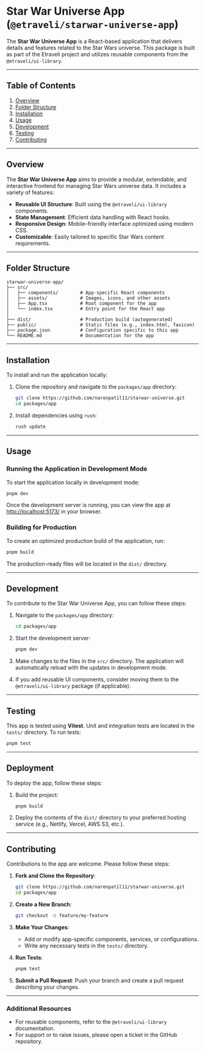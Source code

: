 # Star War Universe App (`@etraveli/starwar-universe-app`)

The **Star War Universe App** is a React-based application that delivers details and features related to the Star Wars
universe. This package is built as part of the Etraveli project and utilizes reusable components from the
`@etraveli/ui-library`.

---

## Table of Contents

1. [Overview](#overview)
2. [Folder Structure](#folder-structure)
3. [Installation](#installation)
4. [Usage](#usage)
5. [Development](#development)
6. [Testing](#testing)
7. [Contributing](#contributing)

---

## Overview

The **Star War Universe App** aims to provide a modular, extendable, and interactive frontend for managing Star Wars
universe data. It includes a variety of features:

- **Reusable UI Structure**: Built using the `@etraveli/ui-library` components.
- **State Management**: Efficient data handling with React hooks.
- **Responsive Design**: Mobile-friendly interface optimized using modern CSS.
- **Customizable**: Easily tailored to specific Star Wars content requirements.

---

## Folder Structure

```plaintext
starwar-universe-app/
├── src/
│   ├── components/        # App-specific React components
│   ├── assets/            # Images, icons, and other assets
│   ├── App.tsx            # Root component for the app
│   └── index.tsx          # Entry point for the React app
│
├── dist/                  # Production build (autogenerated)
├── public/                # Static files (e.g., index.html, favicon)
├── package.json           # Configuration specific to this app
└── README.md              # Documentation for the app
```

---

## Installation

To install and run the application locally:

1. Clone the repository and navigate to the `packages/app` directory:
   ```bash
   git clone https://github.com/narenpatil11/starwar-universe.git
   cd packages/app
   ```

2. Install dependencies using `rush`:
   ```bash
   rush update
   ```

---

## Usage

### Running the Application in Development Mode

To start the application locally in development mode:

```bash
pnpm dev
```

Once the development server is running, you can view the app at [http://localhost:5173/](http://localhost:5173/) in your
browser.

### Building for Production

To create an optimized production build of the application, run:

```bash
pnpm build
```

The production-ready files will be located in the `dist/` directory.

---

## Development

To contribute to the Star War Universe App, you can follow these steps:

1. Navigate to the `packages/app` directory:
   ```bash
   cd packages/app
   ```

2. Start the development server:
   ```bash
   pnpm dev
   ```

3. Make changes to the files in the `src/` directory. The application will automatically reload with the updates in
   development mode.

4. If you add reusable UI components, consider moving them to the `@etraveli/ui-library` package (if applicable).

---

## Testing

This app is tested using **Vitest**. Unit and integration tests are located in the `tests/` directory. To run tests:

```bash
pnpm test
```

---

## Deployment

To deploy the app, follow these steps:

1. Build the project:
   ```bash
   pnpm build
   ```

2. Deploy the contents of the `dist/` directory to your preferred hosting service (e.g., Netlify, Vercel, AWS S3, etc.).

---

## Contributing

Contributions to the app are welcome. Please follow these steps:

1. **Fork and Clone the Repository**:
   ```bash
   git clone https://github.com/narenpatil11/starwar-universe.git
   cd packages/app
   ```

2. **Create a New Branch**:
   ```bash
   git checkout -b feature/my-feature
   ```

3. **Make Your Changes**:
    - Add or modify app-specific components, services, or configurations.
    - Write any necessary tests in the `tests/` directory.

4. **Run Tests**:
   ```bash
   pnpm test
   ```

5. **Submit a Pull Request**:
   Push your branch and create a pull request describing your changes.

---

### Additional Resources

- For reusable components, refer to the `@etraveli/ui-library` documentation.
- For support or to raise issues, please open a ticket in the GitHub repository.
